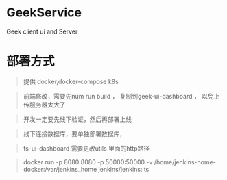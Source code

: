 # GeekService
Geek client ui and Server


# 部署方式
> 提供 docker,docker-compose k8s

> 前端修改，需要先num run build ， 复制到geek-ui-dashboard ， 以免上传服务器太大了

> 开发一定要先线下验证，然后再部署上线
  
> 线下连接数据库，要单独部署数据库，

> ts-ui-dashboard 需要更改utils 里面的http路径

>   docker run -p 8080:8080 -p 50000:50000  -v /home/jenkins-home-docker:/var/jenkins_home  jenkins/jenkins:lts


